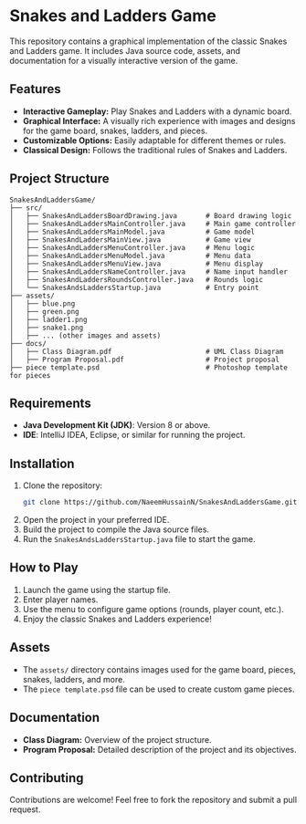 # Snakes and Ladders Game

This repository contains a graphical implementation of the classic Snakes and Ladders game. It includes Java source code, assets, and documentation for a visually interactive version of the game.

## Features

- **Interactive Gameplay:** Play Snakes and Ladders with a dynamic board.
- **Graphical Interface:** A visually rich experience with images and designs for the game board, snakes, ladders, and pieces.
- **Customizable Options:** Easily adaptable for different themes or rules.
- **Classical Design:** Follows the traditional rules of Snakes and Ladders.

## Project Structure

```
SnakesAndLaddersGame/
├── src/
│   ├── SnakesAndLaddersBoardDrawing.java       # Board drawing logic
│   ├── SnakesAndLaddersMainController.java     # Main game controller
│   ├── SnakesAndLaddersMainModel.java          # Game model
│   ├── SnakesAndLaddersMainView.java           # Game view
│   ├── SnakesAndLaddersMenuController.java     # Menu logic
│   ├── SnakesAndLaddersMenuModel.java          # Menu data
│   ├── SnakesAndLaddersMenuView.java           # Menu display
│   ├── SnakesAndLaddersNameController.java     # Name input handler
│   ├── SnakesAndLaddersRoundsController.java   # Rounds logic
│   └── SnakesAndsLaddersStartup.java           # Entry point
├── assets/
│   ├── blue.png
│   ├── green.png
│   ├── ladder1.png
│   ├── snake1.png
│   ├── ... (other images and assets)
├── docs/
│   ├── Class Diagram.pdf                       # UML Class Diagram
│   ├── Program Proposal.pdf                    # Project proposal
├── piece template.psd                          # Photoshop template for pieces
```

## Requirements

- **Java Development Kit (JDK)**: Version 8 or above.
- **IDE**: IntelliJ IDEA, Eclipse, or similar for running the project.

## Installation

1. Clone the repository:
   ```sh
   git clone https://github.com/NaeemHussainN/SnakesAndLaddersGame.git
   ```
2. Open the project in your preferred IDE.
3. Build the project to compile the Java source files.
4. Run the `SnakesAndsLaddersStartup.java` file to start the game.

## How to Play

1. Launch the game using the startup file.
2. Enter player names.
3. Use the menu to configure game options (rounds, player count, etc.).
4. Enjoy the classic Snakes and Ladders experience!

## Assets

- The `assets/` directory contains images used for the game board, pieces, snakes, ladders, and more.
- The `piece template.psd` file can be used to create custom game pieces.

## Documentation

- **Class Diagram:** Overview of the project structure.
- **Program Proposal:** Detailed description of the project and its objectives.

## Contributing

Contributions are welcome! Feel free to fork the repository and submit a pull request.
